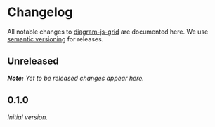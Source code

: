 # Changelog

All notable changes to [diagram-js-grid](https://github.com/bpmn-io/diagram-js-grid) are documented here. We use [semantic versioning](http://semver.org/) for releases.

## Unreleased

___Note:__ Yet to be released changes appear here._

## 0.1.0

_Initial version._